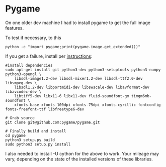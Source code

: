 # Pygame  
On one older dev machine I had to install pygame to get the full image features.  

To test if necessary, to this 

    python -c "import pygame;print(pygame.image.get_extended())"

If you get a failure, install per [instructions](https://www.pygame.org/wiki/CompileUbuntu?parent=#Python%203.x): 

    #install dependencies
    sudo apt-get install git python3-dev python3-setuptools python3-numpy python3-opengl \
        libsdl-image1.2-dev libsdl-mixer1.2-dev libsdl-ttf2.0-dev libsmpeg-dev \
        libsdl1.2-dev libportmidi-dev libswscale-dev libavformat-dev libavcodec-dev \
        libtiff5-dev libx11-6 libx11-dev fluid-soundfont-gm timgm6mb-soundfont \
        xfonts-base xfonts-100dpi xfonts-75dpi xfonts-cyrillic fontconfig fonts-freefont-ttf libfreetype6-dev

    # Grab source
    git clone git@github.com:pygame/pygame.git

    # Finally build and install
    cd pygame
    python3 setup.py build
    sudo python3 setup.py install


I also needed to install -U cython for the above to work. Your mileage may vary, depending on the state of the installed versions of these libraries.
